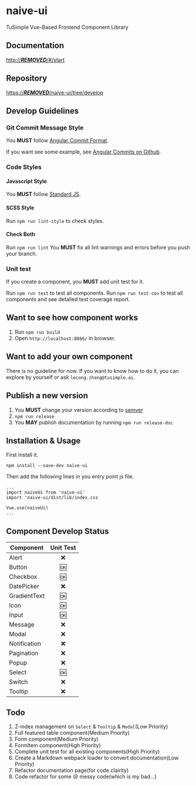 # naive-ui
TuSimple Vue-Based Frontend Component Library
## Documentation
[http://***REMOVED***/#/start](http://***REMOVED***/#/start)
## Repository
[https://***REMOVED***/naive-ui/tree/develop](https://***REMOVED***/naive-ui/tree/develop)
## Develop Guidelines
### Git Commit Message Style
You **MUST** follow [Angular Commit Format](https://gist.github.com/brianclements/841ea7bffdb01346392c).

If you want see some example, see [Angular Commits on Github](https://github.com/angular/angular/commits/master).
### Code Styles
#### Javascript Style
You **MUST** follow [Standard JS](https://standardjs.com/).
#### SCSS Style
Run `npm run lint-style` to check styles.
#### Check Both
Run `npm run lint`
You **MUST** fix all lint warnings and errors before you push your branch.
### Unit test
If you create a component, you **MUST** add unit test for it.

Run `npm run test` to test all components.
Run `npm run test-cov` to test all components and see detailed test coverage report.

## Want to see how component works
1. Run `npm run build`
2. Open `http://localhost:8086/` in browser.
## Want to add your own component
There is no guideline for now. If you want to know how to do it, you can explore by yourself or ask `lecong.zhang@tusimple.ai`.
## Publish a new version
1. You **MUST** change your version according to [semver](https://semver.org/)
2. `npm run release`
3. You **MAY** publish documentation by running `npm run release-doc`
## Installation & Usage
First install it.
```
npm install --save-dev naive-ui
```
Then add the following lines in you entry point js file.
```
...
import naiveUi from 'naive-ui'
import 'naive-ui/dist/lib/index.css

Vue.use(naiveUi)
...
```
## Component Develop Status

|Component|Unit Test|
|--|:--:|
|Alert|❌|
|Button|🆗|
|Checkbox|🆗|
|DatePicker|❌|
|GradientText|🆗|
|Icon|🆗|
|Input|🆗|
|Message|❌|
|Modal|❌|
|Notification|❌|
|Pagination|❌|
|Popup|❌|
|Select|🆗|
|Switch|❌|
|Tooltip|❌|

## Todo
1. Z-index management on `Select` & `Tooltip` & `Modal`(Low Priority)
2. Full featured table component(Medium Priority)
3. Form component(Medium Priority)
4. FormItem component(High Priority)
5. Complete unit test for all existing components(High Priority)
6. Create a Markdown webpack loader to convert documentation(Low Priority)
7. Refactor documentation page(for code clairity)
8. Code refactor for some 😢  messy code(which is my bad...)